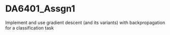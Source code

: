 # DA6401_Assgn1
Implement and use gradient descent (and its variants) with backpropagation for a classification task 
